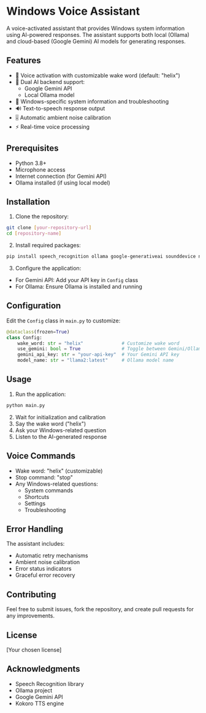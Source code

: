 # Windows Voice Assistant

A voice-activated assistant that provides Windows system information using AI-powered responses. The assistant supports both local (Ollama) and cloud-based (Google Gemini) AI models for generating responses.

## Features

- 🎤 Voice activation with customizable wake word (default: "helix")
- 🤖 Dual AI backend support:
  - Google Gemini API
  - Local Ollama model
- 🎯 Windows-specific system information and troubleshooting
- 🔊 Text-to-speech response output
- 🎚️ Automatic ambient noise calibration
- ⚡ Real-time voice processing

## Prerequisites

- Python 3.8+
- Microphone access
- Internet connection (for Gemini API)
- Ollama installed (if using local model)

## Installation

1. Clone the repository:
```bash
git clone [your-repository-url]
cd [repository-name]
```

2. Install required packages:
```bash
pip install speech_recognition ollama google-generativeai sounddevice numpy kokoro
```

3. Configure the application:
- For Gemini API: Add your API key in `Config` class
- For Ollama: Ensure Ollama is installed and running

## Configuration

Edit the `Config` class in `main.py` to customize:

```python
@dataclass(frozen=True)
class Config:
    wake_word: str = "helix"              # Customize wake word
    use_gemini: bool = True               # Toggle between Gemini/Ollama
    gemini_api_key: str = "your-api-key"  # Your Gemini API key
    model_name: str = "llama2:latest"     # Ollama model name
```

## Usage

1. Run the application:
```bash
python main.py
```

2. Wait for initialization and calibration
3. Say the wake word ("helix")
4. Ask your Windows-related question
5. Listen to the AI-generated response

## Voice Commands

- Wake word: "helix" (customizable)
- Stop command: "stop"
- Any Windows-related questions:
  - System commands
  - Shortcuts
  - Settings
  - Troubleshooting

## Error Handling

The assistant includes:
- Automatic retry mechanisms
- Ambient noise calibration
- Error status indicators
- Graceful error recovery

## Contributing

Feel free to submit issues, fork the repository, and create pull requests for any improvements.

## License

[Your chosen license]

## Acknowledgments

- Speech Recognition library
- Ollama project
- Google Gemini API
- Kokoro TTS engine